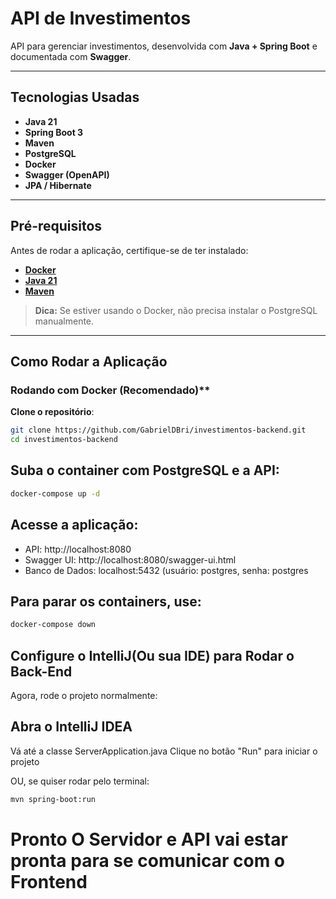 # API de Investimentos

API para gerenciar investimentos, desenvolvida com **Java + Spring Boot** e documentada com **Swagger**.

---

## Tecnologias Usadas
- **Java 21**
- **Spring Boot 3**
- **Maven**
- **PostgreSQL**
- **Docker**
- **Swagger (OpenAPI)**
- **JPA / Hibernate**

---

## Pré-requisitos
Antes de rodar a aplicação, certifique-se de ter instalado:

- **[Docker](https://www.docker.com/)**
- **[Java 21](https://www.oracle.com/java/technologies/downloads/#jdk21-windows)**
- **[Maven](https://maven.apache.org/download.cgi)**

>  **Dica:** Se estiver usando o Docker, não precisa instalar o PostgreSQL manualmente.

---

## Como Rodar a Aplicação

### Rodando com Docker (Recomendado)**
**Clone o repositório**:
```sh
git clone https://github.com/GabrielDBri/investimentos-backend.git
cd investimentos-backend
```
## Suba o container com PostgreSQL e a API:
```sh
docker-compose up -d
```

## Acesse a aplicação:

 - API: http://localhost:8080
 - Swagger UI: http://localhost:8080/swagger-ui.html
 - Banco de Dados: localhost:5432 (usuário: postgres, senha: postgres
  
 ## Para parar os containers, use:
```sh 
docker-compose down
```

## Configure o IntelliJ(Ou sua IDE) para Rodar o Back-End
 Agora, rode o projeto normalmente:

## Abra o IntelliJ IDEA
 Vá até a classe ServerApplication.java
 Clique no botão "Run" para iniciar o projeto

 OU, se quiser rodar pelo terminal:
```sh
mvn spring-boot:run

```

# Pronto O Servidor e API vai estar pronta para se comunicar com o Frontend





